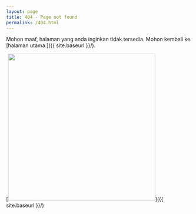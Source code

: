 ```yaml
---
layout: page
title: 404 - Page not found
permalink: /404.html
---
```


Mohon maaf, halaman yang anda inginkan tidak tersedia. Mohon kembali ke [halaman utama.]({{ site.baseurl }}/).

[<img src="{{ site.baseurl }}/images/404.jpg" style="width: 400px;"/>]({{ site.baseurl }}/)
